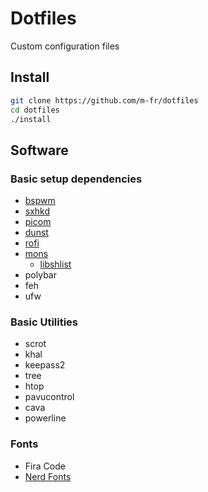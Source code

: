 # Dotfiles
Custom configuration files

## Install

```bash
git clone https://github.com/m-fr/dotfiles
cd dotfiles
./install
```

## Software

### Basic setup dependencies

- [bspwm](https://github.com/baskerville/bspwm)
- [sxhkd](https://github.com/baskerville/sxhkd)
- [picom](https://github.com/yshui/picom)
- [dunst](https://github.com/dunst-project/dunst)
- [rofi](https://github.com/davatorium/rofi)
- [mons](https://github.com/Ventto/mons)
  - [libshlist](https://github.com/Ventto/libshlist)
- polybar
- feh
- ufw

### Basic Utilities

- scrot
- khal
- keepass2
- tree
- htop
- pavucontrol
- cava
- powerline

### Fonts

- Fira Code
- [Nerd Fonts](https://github.com/ryanoasis/nerd-fonts)

